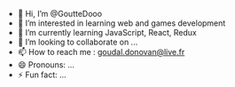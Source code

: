 - 👋 Hi, I’m @GoutteDooo
- 👀 I’m interested in learning web and games development
- 🌱 I’m currently learning JavaScript, React, Redux
- 💞️ I’m looking to collaborate on ...
- 📫 How to reach me : goudal.donovan@live.fr
- 😄 Pronouns: ...
- ⚡ Fun fact: ...

<!---
GoutteDooo/GoutteDooo is a ✨ special ✨ repository because its `README.md` (this file) appears on your GitHub profile.
You can click the Preview link to take a look at your changes.
--->
